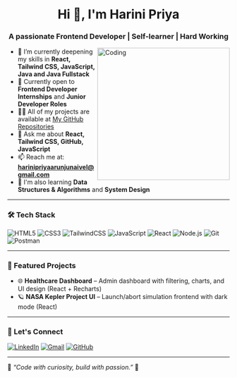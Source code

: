 <h1 align="center">Hi 👋, I'm Harini Priya</h1>
<h3 align="center">A passionate Frontend Developer | Self-learner | Hard Working</h3>

<img align="right" alt="Coding" width="300" src="https://media.giphy.com/media/qgQUggAC3Pfv687qPC/giphy.gif" />

- 🌱 I’m currently deepening my skills in **React, Tailwind CSS, JavaScript, Java and Java Fullstack**
- 💼 Currently open to **Frontend Developer Internships** and **Junior Developer Roles**
- 👨‍💻 All of my projects are available at [My GitHub Repositories](https://github.com/harinipriya23?tab=repositories)
- 💬 Ask me about **React, Tailwind CSS, GitHub, JavaScript**
- 📫 Reach me at: **harinipriyaarunjunaivel@gmail.com**
- 🧠 I'm also learning **Data Structures & Algorithms** and **System Design**

---

### 🛠️ Tech Stack

![HTML5](https://img.shields.io/badge/html5-%23E34F26.svg?style=for-the-badge&logo=html5&logoColor=white)
![CSS3](https://img.shields.io/badge/css3-%231572B6.svg?style=for-the-badge&logo=css3&logoColor=white)
![TailwindCSS](https://img.shields.io/badge/TailwindCSS-%2338B2AC.svg?style=for-the-badge&logo=tailwind-css&logoColor=white)
![JavaScript](https://img.shields.io/badge/javascript-%23F7DF1E.svg?style=for-the-badge&logo=javascript&logoColor=black)
![React](https://img.shields.io/badge/react-%2320232a.svg?style=for-the-badge&logo=react&logoColor=%2361DAFB)
![Node.js](https://img.shields.io/badge/node.js-%2343853D.svg?style=for-the-badge&logo=node.js&logoColor=white)
![Git](https://img.shields.io/badge/git-%23F05033.svg?style=for-the-badge&logo=git&logoColor=white)
![Postman](https://img.shields.io/badge/Postman-FF6C37?style=for-the-badge&logo=postman&logoColor=white)

---

### 📌 Featured Projects

- 🌐 **Healthcare Dashboard** – Admin dashboard with filtering, charts, and UI design (React + Recharts)
- 🪐 **NASA Kepler Project UI** – Launch/abort simulation frontend with dark mode (React)

---

### 🔗 Let's Connect

[![LinkedIn](https://img.shields.io/badge/LinkedIn-blue?style=for-the-badge&logo=linkedin&logoColor=white)](https://linkedin.com/in/harini-priya-arunjunaivel2030/)
[![Gmail](https://img.shields.io/badge/Gmail-red?style=for-the-badge&logo=gmail&logoColor=white)](mailto:harinipriyaarunjunaivel@gmail.com)
[![GitHub](https://img.shields.io/badge/GitHub-100000?style=for-the-badge&logo=github&logoColor=white)](https://github.com/harinipriya23)

---

🧠 _“Code with curiosity, build with passion.”_ 🚀
